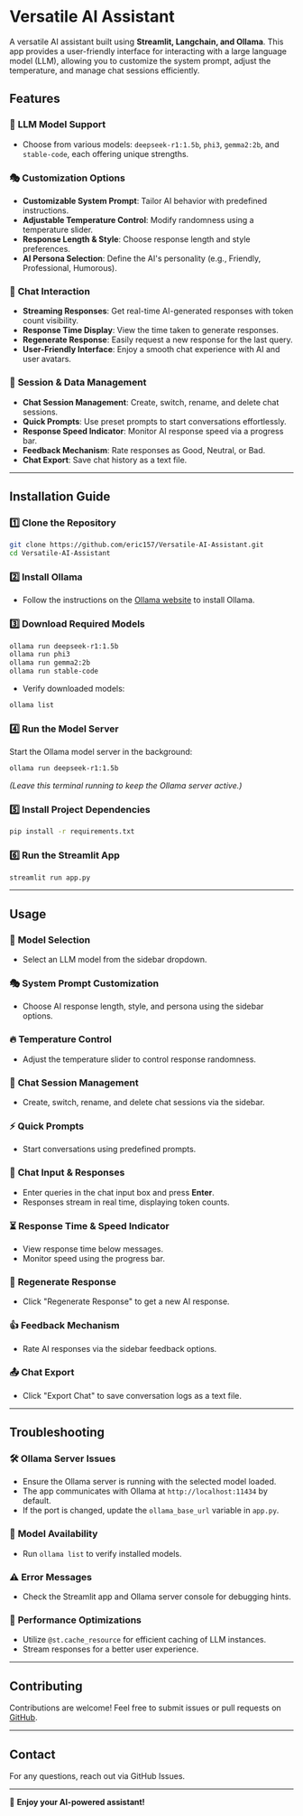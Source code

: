 # Versatile AI Assistant

A versatile AI assistant built using **Streamlit, Langchain, and Ollama**. This app provides a user-friendly interface for interacting with a large language model (LLM), allowing you to customize the system prompt, adjust the temperature, and manage chat sessions efficiently.

## Features

### 🔹 **LLM Model Support**
- Choose from various models: `deepseek-r1:1.5b`, `phi3`, `gemma2:2b`, and `stable-code`, each offering unique strengths.

### 🎭 **Customization Options**
- **Customizable System Prompt**: Tailor AI behavior with predefined instructions.
- **Adjustable Temperature Control**: Modify randomness using a temperature slider.
- **Response Length & Style**: Choose response length and style preferences.
- **AI Persona Selection**: Define the AI's personality (e.g., Friendly, Professional, Humorous).

### 💬 **Chat Interaction**
- **Streaming Responses**: Get real-time AI-generated responses with token count visibility.
- **Response Time Display**: View the time taken to generate responses.
- **Regenerate Response**: Easily request a new response for the last query.
- **User-Friendly Interface**: Enjoy a smooth chat experience with AI and user avatars.

### 📂 **Session & Data Management**
- **Chat Session Management**: Create, switch, rename, and delete chat sessions.
- **Quick Prompts**: Use preset prompts to start conversations effortlessly.
- **Response Speed Indicator**: Monitor AI response speed via a progress bar.
- **Feedback Mechanism**: Rate responses as Good, Neutral, or Bad.
- **Chat Export**: Save chat history as a text file.

---

## Installation Guide

### 1️⃣ **Clone the Repository**
```bash
git clone https://github.com/eric157/Versatile-AI-Assistant.git
cd Versatile-AI-Assistant
```

### 2️⃣ **Install Ollama**
- Follow the instructions on the [Ollama website](https://ollama.ai) to install Ollama.

### 3️⃣ **Download Required Models**
```bash
ollama run deepseek-r1:1.5b
ollama run phi3
ollama run gemma2:2b
ollama run stable-code
```
- Verify downloaded models:
```bash
ollama list
```

### 4️⃣ **Run the Model Server**
Start the Ollama model server in the background:
```bash
ollama run deepseek-r1:1.5b
```
*(Leave this terminal running to keep the Ollama server active.)*

### 5️⃣ **Install Project Dependencies**
```bash
pip install -r requirements.txt
```

### 6️⃣ **Run the Streamlit App**
```bash
streamlit run app.py
```

---

## Usage

### 📌 **Model Selection**
- Select an LLM model from the sidebar dropdown.

### 🎭 **System Prompt Customization**
- Choose AI response length, style, and persona using the sidebar options.

### 🔥 **Temperature Control**
- Adjust the temperature slider to control response randomness.

### 📁 **Chat Session Management**
- Create, switch, rename, and delete chat sessions via the sidebar.

### ⚡ **Quick Prompts**
- Start conversations using predefined prompts.

### 💬 **Chat Input & Responses**
- Enter queries in the chat input box and press **Enter**.
- Responses stream in real time, displaying token counts.

### ⏳ **Response Time & Speed Indicator**
- View response time below messages.
- Monitor speed using the progress bar.

### 🔄 **Regenerate Response**
- Click "Regenerate Response" to get a new AI response.

### 👍 **Feedback Mechanism**
- Rate AI responses via the sidebar feedback options.

### 📤 **Chat Export**
- Click "Export Chat" to save conversation logs as a text file.

---

## Troubleshooting

### 🛠 **Ollama Server Issues**
- Ensure the Ollama server is running with the selected model loaded.
- The app communicates with Ollama at `http://localhost:11434` by default.
- If the port is changed, update the `ollama_base_url` variable in `app.py`.

### 📌 **Model Availability**
- Run `ollama list` to verify installed models.

### ⚠ **Error Messages**
- Check the Streamlit app and Ollama server console for debugging hints.

### 🔄 **Performance Optimizations**
- Utilize `@st.cache_resource` for efficient caching of LLM instances.
- Stream responses for a better user experience.

---

## Contributing
Contributions are welcome! Feel free to submit issues or pull requests on [GitHub](https://github.com/eric157/Versatile-AI-Assistant).

---

## Contact
For any questions, reach out via GitHub Issues.

---

🚀 **Enjoy your AI-powered assistant!**